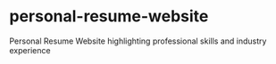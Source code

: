 # personal-resume-website
Personal Resume Website highlighting professional skills and industry experience
